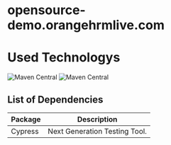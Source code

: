# opensource-demo.orangehrmlive.com
# Used Technologys
![Maven Central](https://shields.io/badge/JavaScript-F7DF1E?logo=JavaScript&logoColor=000&style=flat-square)
![Maven Central](https://img.shields.io/badge/Cypress-17202C?style=for-the-badge&logo=cypress&logoColor=white)


List of Dependencies
----------------

| Package      | Description                           |
|--------------|---------------------------------------|
| Cypress      | Next Generation Testing Tool.         |


